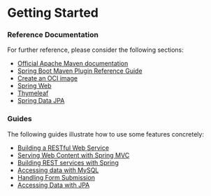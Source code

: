 # Getting Started

### Reference Documentation
For further reference, please consider the following sections:

* [Official Apache Maven documentation](https://maven.apache.org/guides/index.html)
* [Spring Boot Maven Plugin Reference Guide](https://docs.spring.io/spring-boot/docs/2.7.13/maven-plugin/reference/html/)
* [Create an OCI image](https://docs.spring.io/spring-boot/docs/2.7.13/maven-plugin/reference/html/#build-image)
* [Spring Web](https://docs.spring.io/spring-boot/docs/2.7.13/reference/htmlsingle/#web)
* [Thymeleaf](https://docs.spring.io/spring-boot/docs/2.7.13/reference/htmlsingle/#web.servlet.spring-mvc.template-engines)
* [Spring Data JPA](https://docs.spring.io/spring-boot/docs/2.7.13/reference/htmlsingle/#data.sql.jpa-and-spring-data)

### Guides
The following guides illustrate how to use some features concretely:

* [Building a RESTful Web Service](https://spring.io/guides/gs/rest-service/)
* [Serving Web Content with Spring MVC](https://spring.io/guides/gs/serving-web-content/)
* [Building REST services with Spring](https://spring.io/guides/tutorials/rest/)
* [Accessing data with MySQL](https://spring.io/guides/gs/accessing-data-mysql/)
* [Handling Form Submission](https://spring.io/guides/gs/handling-form-submission/)
* [Accessing Data with JPA](https://spring.io/guides/gs/accessing-data-jpa/)

